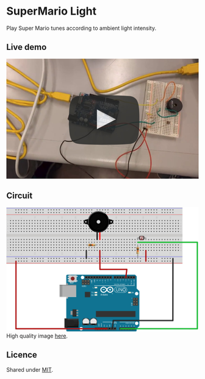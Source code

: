 # SuperMario Light
Play Super Mario tunes according to ambient light intensity.

## Live demo
[![](https://github.com/2coffees1team/superMarioLight/blob/master/res/video.jpg)](https://www.youtube.com/watch?v=v_GSBG1wGzA)

## Circuit
![](https://github.com/2coffees1team/superMarioLight/blob/master/res/superMarioLight_bb.jpg)
High quality image [here](https://github.com/2coffees1team/superMarioLight/blob/master/res/superMarioLight_bb.svg).

## Licence
Shared under [MIT](https://tldrlegal.com/license/mit-license).
